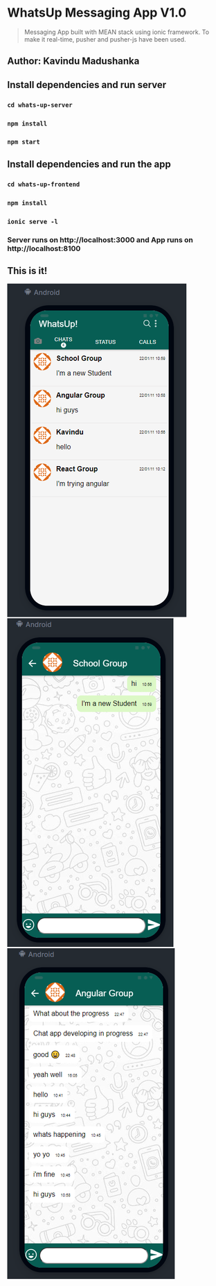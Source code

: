 # WhatsUp Messaging App V1.0
> Messaging App built with MEAN stack using ionic framework. To make it real-time, pusher and pusher-js have been used.

## Author: Kavindu Madushanka

## Install dependencies and run server
### `cd whats-up-server`
### `npm install`
### `npm start`

## Install dependencies and run the app
### `cd whats-up-frontend`
### `npm install`
### `ionic serve -l`

### Server runs on http://localhost:3000 and App runs on http://localhost:8100

## This is it!
<img src="images\1.PNG">
<img src="images/2.png">
<img src="images/3.png">